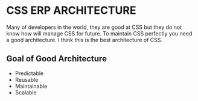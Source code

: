 # CSS ERP ARCHITECTURE
Many of developers in the world, they are good at CSS but they do not know how will manage CSS for future. To maintain CSS perfectly you need a good architecture. I think this is the best architecture of CSS.

## Goal of Good Architecture
- Predictable
- Reusable
- Maintainable
- Scalable
